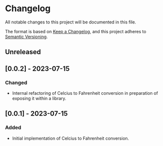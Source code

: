 # Changelog

All notable changes to this project will be documented in this file.

The format is based on [Keep a Changelog](https://keepachangelog.com/en/1.0.0/),
and this project adheres to [Semantic Versioning](https://semver.org/spec/v2.0.0.html).

## Unreleased

<!-- ### Added -->
<!-- for new features. -->
<!-- - Introduced re-usable library for Celcius to Fahrenheit conversion. -->

<!-- ### Changed -->
<!-- for changes in existing functionality. -->

<!-- ### Deprecated -->
<!-- for soon-to-be-removed features. -->

<!-- ### Removed -->
<!-- for now removed features. -->

<!-- ### Fixed -->
<!-- for any bug fixes. -->

<!-- ### Security -->
<!-- in case of vulnerabilities. -->

## [0.0.2] - 2023-07-15

### Changed

- Internal refactoring of Celcius to Fahrenheit conversion in preparation of exposing it within a library.

## [0.0.1] - 2023-07-15

### Added

- Initial implementation of Celcius to Fahrenheit conversion.

